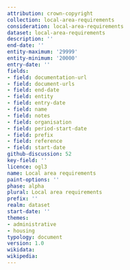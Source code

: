 ```yaml
---
attribution: crown-copyright
collection: local-area-requirements
consideration: local-area-requirements
dataset: local-area-requirements
description: ''
end-date: ''
entity-maximum: '29999'
entity-minimum: '20000'
entry-date: ''
fields:
- field: documentation-url
- field: document-urls
- field: end-date
- field: entity
- field: entry-date
- field: name
- field: notes
- field: organisation
- field: period-start-date
- field: prefix
- field: reference
- field: start-date
github-discussion: 52
key-field: ''
licence: ogl3
name: Local area requirements
paint-options: ''
phase: alpha
plural: Local area requirements
prefix: ''
realm: dataset
start-date: ''
themes:
- administrative
- housing
typology: document
version: 1.0
wikidata: 
wikipedia: 
---
```

